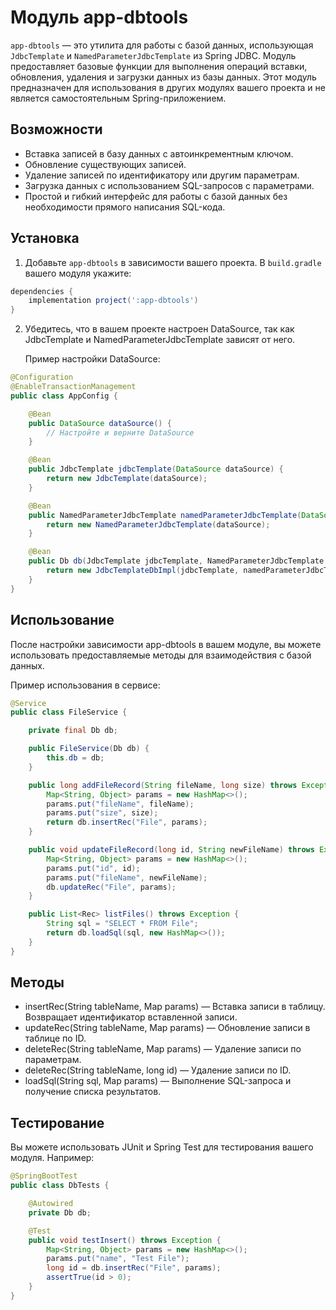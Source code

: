 # Модуль app-dbtools

`app-dbtools` — это утилита для работы с базой данных, использующая `JdbcTemplate` и `NamedParameterJdbcTemplate` из Spring JDBC. Модуль предоставляет базовые функции для выполнения операций вставки, обновления, удаления и загрузки данных из базы данных. Этот модуль предназначен для использования в других модулях вашего проекта и не является самостоятельным Spring-приложением.

## Возможности

- Вставка записей в базу данных с автоинкрементным ключом.
- Обновление существующих записей.
- Удаление записей по идентификатору или другим параметрам.
- Загрузка данных с использованием SQL-запросов с параметрами.
- Простой и гибкий интерфейс для работы с базой данных без необходимости прямого написания SQL-кода.

## Установка

1. Добавьте `app-dbtools` в зависимости вашего проекта. В `build.gradle` вашего модуля укажите:

```groovy
dependencies {
    implementation project(':app-dbtools')
}
```
2. Убедитесь, что в вашем проекте настроен DataSource, так как JdbcTemplate и NamedParameterJdbcTemplate зависят от него.

   Пример настройки DataSource:
```java
@Configuration
@EnableTransactionManagement
public class AppConfig {

    @Bean
    public DataSource dataSource() {
        // Настройте и верните DataSource
    }

    @Bean
    public JdbcTemplate jdbcTemplate(DataSource dataSource) {
        return new JdbcTemplate(dataSource);
    }

    @Bean
    public NamedParameterJdbcTemplate namedParameterJdbcTemplate(DataSource dataSource) {
        return new NamedParameterJdbcTemplate(dataSource);
    }

    @Bean
    public Db db(JdbcTemplate jdbcTemplate, NamedParameterJdbcTemplate namedParameterJdbcTemplate) {
        return new JdbcTemplateDbImpl(jdbcTemplate, namedParameterJdbcTemplate);
    }
}
```
## Использование
После настройки зависимости app-dbtools в вашем модуле, вы можете использовать предоставляемые методы для взаимодействия с базой данных.

Пример использования в сервисе:
```java
@Service
public class FileService {

    private final Db db;

    public FileService(Db db) {
        this.db = db;
    }

    public long addFileRecord(String fileName, long size) throws Exception {
        Map<String, Object> params = new HashMap<>();
        params.put("fileName", fileName);
        params.put("size", size);
        return db.insertRec("File", params);
    }

    public void updateFileRecord(long id, String newFileName) throws Exception {
        Map<String, Object> params = new HashMap<>();
        params.put("id", id);
        params.put("fileName", newFileName);
        db.updateRec("File", params);
    }

    public List<Rec> listFiles() throws Exception {
        String sql = "SELECT * FROM File";
        return db.loadSql(sql, new HashMap<>());
    }
}
```
## Методы
- insertRec(String tableName, Map params) — Вставка записи в таблицу. Возвращает идентификатор вставленной записи.
- updateRec(String tableName, Map params) — Обновление записи в таблице по ID.
- deleteRec(String tableName, Map params) — Удаление записи по параметрам.
- deleteRec(String tableName, long id) — Удаление записи по ID.
- loadSql(String sql, Map params) — Выполнение SQL-запроса и получение списка результатов.

## Тестирование
Вы можете использовать JUnit и Spring Test для тестирования вашего модуля. Например:
```java
@SpringBootTest
public class DbTests {

    @Autowired
    private Db db;

    @Test
    public void testInsert() throws Exception {
        Map<String, Object> params = new HashMap<>();
        params.put("name", "Test File");
        long id = db.insertRec("File", params);
        assertTrue(id > 0);
    }
}
```